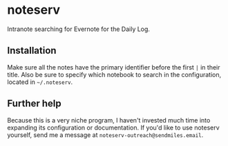 # noteserv
Intranote searching for Evernote for the Daily Log.

## Installation
Make sure all the notes have the primary identifier before the first `|` in their title. Also be sure to specify which notebook to search in the configuration, located in `~/.noteserv`.

## Further help
Because this is a very niche program, I haven't invested much time into expanding its configuration or documentation. If you'd like to use noteserv yourself, send me a message at `noteserv-outreach@sendmiles.email`.
